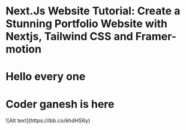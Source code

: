 <h1>Next.Js Website Tutorial: Create a Stunning Portfolio Website with Nextjs, Tailwind CSS and Framer-motion</h1>

<h1>Hello every one</h1>
<h1>Coder ganesh is here</h1>
![Alt text](https://ibb.co/khdHS6y)
